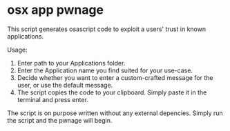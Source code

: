 # osx app pwnage

This script generates osascript code to exploit a users' trust in known applications.

Usage: 
 1. Enter path to your Applications folder.
 2. Enter the Application name you find suited for your use-case.
 3. Decide whether you want to enter a custom-crafted message for the user, or use the default message.
 4. The script copies the code to your clipboard. Simply paste it in the terminal and press enter.

 The script is on purpose written without any external depencies. Simply run the script and the pwnage will begin.